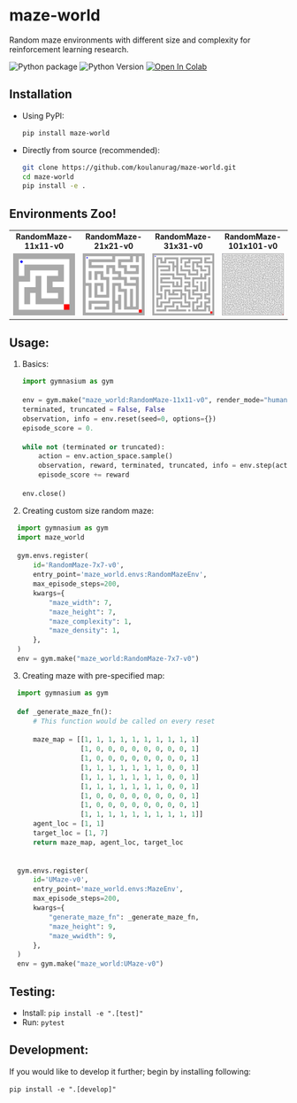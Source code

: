 # maze-world

Random maze environments with different size and complexity for reinforcement learning research.

![Python package](https://github.com/koulanurag/maze-world/workflows/Python%20package/badge.svg)
![Python Version](https://img.shields.io/pypi/pyversions/maze-world)
[![Open In Colab](https://colab.research.google.com/assets/colab-badge.svg)](https://colab.research.google.com/github/koulanurag/maze-world/blob/main/examples/colab_example.ipynb)


## Installation

- Using PyPI:
   ```bash
   pip install maze-world
   ```

- Directly from source (recommended):
   ```bash
   git clone https://github.com/koulanurag/maze-world.git
   cd maze-world
   pip install -e .
   ```
## Environments Zoo!

<div style="text-align:center;">
  <table>
    <tr>
      <td><b>RandomMaze-11x11-v0</b></td>
      <td><b>RandomMaze-21x21-v0</b></td>
      <td><b>RandomMaze-31x31-v0</b></td>
      <td><b>RandomMaze-101x101-v0</b></td>
    </tr>
    <tr>
      <td><img src="/static/RandomMaze-11x11-v0.gif" alt="RandomMAze-11x11-v0.gif" width="200"/></td>
      <td><img src="/static/RandomMaze-21x21-v0.gif" alt="RandomMAze-21x21-v0.gif" width="200"/></td>
      <td><img src="/static/RandomMaze-31x31-v0.gif" alt="RandomMAze-11x11-v0.gif" width="200"/></td>
      <td><img src="/static/RandomMaze-101x101-v0.gif" alt="RandomMAze-21x21-v0.gif" width="200"/></td>
    </tr>
  </table>
</div>

## Usage:

1. Basics:

    ```python
    import gymnasium as gym
    
    env = gym.make("maze_world:RandomMaze-11x11-v0", render_mode="human")
    terminated, truncated = False, False
    observation, info = env.reset(seed=0, options={})
    episode_score = 0.
   
    while not (terminated or truncated):
        action = env.action_space.sample()
        observation, reward, terminated, truncated, info = env.step(action)
        episode_score += reward
   
    env.close()
    
    ```
2. Creating custom size random maze:

  ```python
    import gymnasium as gym
    import maze_world
    
    gym.envs.register(
        id='RandomMaze-7x7-v0',
        entry_point='maze_world.envs:RandomMazeEnv',
        max_episode_steps=200,
        kwargs={
            "maze_width": 7,
            "maze_height": 7,
            "maze_complexity": 1,
            "maze_density": 1,
        },
    )
    env = gym.make("maze_world:RandomMaze-7x7-v0")
  ```
3. Creating maze with pre-specified map:

  ```python
    import gymnasium as gym

    def _generate_maze_fn():
        # This function would be called on every reset
    
        maze_map = [[1, 1, 1, 1, 1, 1, 1, 1, 1, 1]
                    [1, 0, 0, 0, 0, 0, 0, 0, 0, 1]
                    [1, 0, 0, 0, 0, 0, 0, 0, 0, 1]
                    [1, 1, 1, 1, 1, 1, 1, 0, 0, 1]
                    [1, 1, 1, 1, 1, 1, 1, 0, 0, 1]
                    [1, 1, 1, 1, 1, 1, 1, 0, 0, 1]
                    [1, 0, 0, 0, 0, 0, 0, 0, 0, 1]
                    [1, 0, 0, 0, 0, 0, 0, 0, 0, 1]
                    [1, 1, 1, 1, 1, 1, 1, 1, 1, 1]]
        agent_loc = [1, 1]
        target_loc = [1, 7]
        return maze_map, agent_loc, target_loc


    gym.envs.register(
        id='UMaze-v0',
        entry_point='maze_world.envs:MazeEnv',
        max_episode_steps=200,
        kwargs={
            "generate_maze_fn": _generate_maze_fn,
            "maze_height": 9,
            "maze_wwidth": 9,
        },
    )
    env = gym.make("maze_world:UMaze-v0")
  ```
## Testing:

- Install: ```pip install -e ".[test]" ```
- Run: ```pytest```

## Development:

If you would like to develop it further; begin by installing following:

```pip install -e ".[develop]" ```